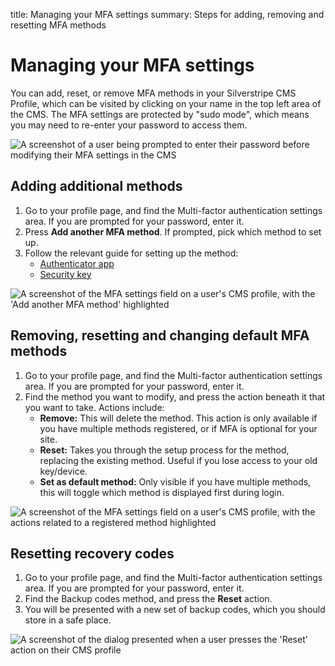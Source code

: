 title: Managing your MFA settings
summary: Steps for adding, removing and resetting MFA methods

# Managing your MFA settings

You can add, reset, or remove MFA methods in your Silverstripe CMS Profile, which can be
visited by clicking on your name in the top left area of the CMS. The
MFA settings are protected by "sudo mode", which means you may need to
re-enter your password to access them.

![A screenshot of a user being prompted to enter their password before modifying their MFA settings in the CMS](../_images/01-05-1-sudo-mode.png)

## Adding additional methods

1. Go to your profile page, and find the Multi-factor authentication settings
   area. If you are prompted for your password, enter it.
2. Press **Add another MFA method**. If prompted, pick which method to set up.
3. Follow the relevant guide for setting up the method:
   - [Authenticator app](using_authenticator_apps)
   - [Security key](using_security_keys)

![A screenshot of the MFA settings field on a user's CMS profile, with the 'Add another MFA method' highlighted](../_images/01-05-2-add-method.png)

## Removing, resetting and changing default MFA methods

1. Go to your profile page, and find the Multi-factor authentication settings
   area. If you are prompted for your password, enter it.
2. Find the method you want to modify, and press the action beneath it that you
   want to take. Actions include:
   - **Remove:** This will delete the method. This action is only available if
     you have multiple methods registered, or if MFA is optional for your site.
   - **Reset:** Takes you through the setup process for the method, replacing
     the existing method. Useful if you lose access to your old key/device.
   - **Set as default method:** Only visible if you have multiple methods, this
     will toggle which method is displayed first during login.

![A screenshot of the MFA settings field on a user's CMS profile, with the actions related to a registered method highlighted](../_images/01-05-3-modify-method.png)

## Resetting recovery codes

1. Go to your profile page, and find the Multi-factor authentication settings
   area. If you are prompted for your password, enter it.
2. Find the Backup codes method, and press the **Reset** action.
3. You will be presented with a new set of backup codes, which you should store
   in a safe place.

![A screenshot of the dialog presented when a user presses the 'Reset' action on their CMS profile](../_images/01-05-4-reset-recovery-codes.png)
